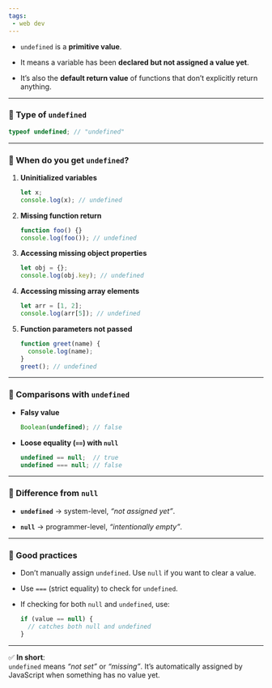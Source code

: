 ```yaml
---
tags: 
 - web dev
---
```


- `undefined` is a **primitive value**.
    
- It means a variable has been **declared but not assigned a value yet**.
    
- It’s also the **default return value** of functions that don’t explicitly return anything.
    

---

### 🔹 Type of `undefined`

```js
typeof undefined; // "undefined"
```

---

### 🔹 When do you get `undefined`?

1. **Uninitialized variables**
    
    ```js
    let x;
    console.log(x); // undefined
    ```
    
2. **Missing function return**
    
    ```js
    function foo() {}
    console.log(foo()); // undefined
    ```
    
3. **Accessing missing object properties**
    
    ```js
    let obj = {};
    console.log(obj.key); // undefined
    ```
    
4. **Accessing missing array elements**
    
    ```js
    let arr = [1, 2];
    console.log(arr[5]); // undefined
    ```
    
5. **Function parameters not passed**
    
    ```js
    function greet(name) {
      console.log(name);
    }
    greet(); // undefined
    ```
    

---

### 🔹 Comparisons with `undefined`

- **Falsy value**
    
    ```js
    Boolean(undefined); // false
    ```
    
- **Loose equality (`==`) with `null`**
    
    ```js
    undefined == null;  // true
    undefined === null; // false
    ```
    

---

### 🔹 Difference from `null`

- **`undefined`** → system-level, _“not assigned yet”_.
    
- **`null`** → programmer-level, _“intentionally empty”_.
    

---

### 🔹 Good practices

- Don’t manually assign `undefined`. Use `null` if you want to clear a value.
    
- Use `===` (strict equality) to check for `undefined`.
    
- If checking for both `null` and `undefined`, use:
    
    ```js
    if (value == null) {
      // catches both null and undefined
    }
    ```
    

---

✅ **In short**:  
`undefined` means _“not set”_ or _“missing”_. It’s automatically assigned by JavaScript when something has no value yet.